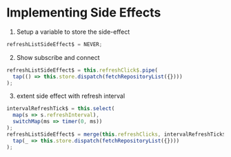 # Implementing Side Effects

1. Setup a variable to store the side-effect

```typescript
refreshListSideEffect$ = NEVER;
```

2. Show subscribe and connect

```typescript
refreshListSideEffect$ = this.refreshClick$.pipe(
  tap(() => this.store.dispatch(fetchRepositoryList({})))
);
```

3. extent side effect with refresh interval

```typescript
intervalRefreshTick$ = this.select(
  map(s => s.refreshInterval),
  switchMap(ms => timer(0, ms))
);
refreshListSideEffect$ = merge(this.refreshClicks, intervalRefreshTick$).pipe(
  tap(_ => this.store.dispatch(fetchRepositoryList({})))
);
```
